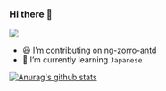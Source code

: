 ### Hi there 👋
<a href="mailto:wenqi71765@gmail.com"><img src="https://img.shields.io/badge/Gmail-wenqi71765-d93025?style=flat-square&amp;logo=gmail&amp;logoColor=white"></a>

- 😆 I’m contributing on [ng-zorro-antd](https://github.com/NG-ZORRO/ng-zorro-antd)
- 🌱 I’m currently learning `Japanese`

[![Anurag's github stats](https://github-readme-stats.vercel.app/api?username=wenqi73&show_icons=true)](https://github-readme-stats.vercel.app/api?username=wenqi73&show_icons=true)

<!--
**wenqi73/wenqi73** is a ✨ _special_ ✨ repository because its `README.md` (this file) appears on your GitHub profile.

Here are some ideas to get you started:

- 🔭 I’m currently working on ...
- 🌱 I’m currently learning ...
- 👯 I’m looking to collaborate on ...
- 🤔 I’m looking for help with ...
- 💬 Ask me about ...
- 📫 How to reach me: ...
- 😄 Pronouns: ...
- ⚡ Fun fact: ...
-->
